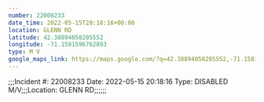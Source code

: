 ```yaml
---
number: 22008233
date_time: 2022-05-15T20:18:16+00:00
location: GLENN RD
latitude: 42.38894058205552
longitude: -71.1581596762893
type: M V
google_maps_link: https://maps.google.com/?q=42.38894058205552,-71.1581596762893
---
```


;;;Incident #: 22008233   Date: 2022-05-15 20:18:16   Type: DISABLED M/V;;;Location: GLENN RD;;;;;;
